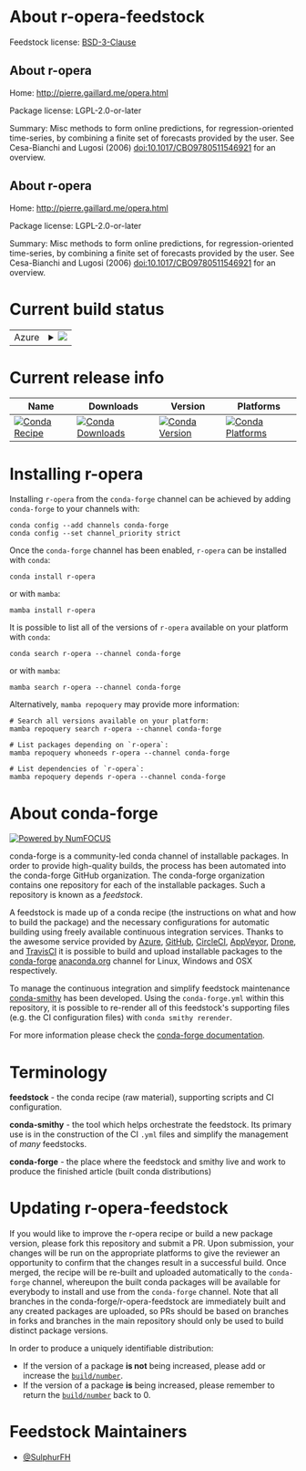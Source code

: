 About r-opera-feedstock
=======================

Feedstock license: [BSD-3-Clause](https://github.com/conda-forge/r-opera-feedstock/blob/main/LICENSE.txt)


About r-opera
-------------

Home: http://pierre.gaillard.me/opera.html

Package license: LGPL-2.0-or-later

Summary: Misc methods to form online predictions, for regression-oriented time-series, by combining a finite set of forecasts provided by the user. See Cesa-Bianchi and Lugosi (2006) <doi:10.1017/CBO9780511546921> for an overview.

About r-opera
-------------

Home: http://pierre.gaillard.me/opera.html

Package license: LGPL-2.0-or-later

Summary: Misc methods to form online predictions, for regression-oriented time-series, by combining a finite set of forecasts provided by the user. See Cesa-Bianchi and Lugosi (2006) <doi:10.1017/CBO9780511546921> for an overview.

Current build status
====================


<table>
    
  <tr>
    <td>Azure</td>
    <td>
      <details>
        <summary>
          <a href="https://dev.azure.com/conda-forge/feedstock-builds/_build/latest?definitionId=22766&branchName=main">
            <img src="https://dev.azure.com/conda-forge/feedstock-builds/_apis/build/status/r-opera-feedstock?branchName=main">
          </a>
        </summary>
        <table>
          <thead><tr><th>Variant</th><th>Status</th></tr></thead>
          <tbody><tr>
              <td>linux_64_r_base4.3</td>
              <td>
                <a href="https://dev.azure.com/conda-forge/feedstock-builds/_build/latest?definitionId=22766&branchName=main">
                  <img src="https://dev.azure.com/conda-forge/feedstock-builds/_apis/build/status/r-opera-feedstock?branchName=main&jobName=linux&configuration=linux%20linux_64_r_base4.3" alt="variant">
                </a>
              </td>
            </tr><tr>
              <td>linux_64_r_base4.4</td>
              <td>
                <a href="https://dev.azure.com/conda-forge/feedstock-builds/_build/latest?definitionId=22766&branchName=main">
                  <img src="https://dev.azure.com/conda-forge/feedstock-builds/_apis/build/status/r-opera-feedstock?branchName=main&jobName=linux&configuration=linux%20linux_64_r_base4.4" alt="variant">
                </a>
              </td>
            </tr><tr>
              <td>osx_64_r_base4.3</td>
              <td>
                <a href="https://dev.azure.com/conda-forge/feedstock-builds/_build/latest?definitionId=22766&branchName=main">
                  <img src="https://dev.azure.com/conda-forge/feedstock-builds/_apis/build/status/r-opera-feedstock?branchName=main&jobName=osx&configuration=osx%20osx_64_r_base4.3" alt="variant">
                </a>
              </td>
            </tr><tr>
              <td>osx_64_r_base4.4</td>
              <td>
                <a href="https://dev.azure.com/conda-forge/feedstock-builds/_build/latest?definitionId=22766&branchName=main">
                  <img src="https://dev.azure.com/conda-forge/feedstock-builds/_apis/build/status/r-opera-feedstock?branchName=main&jobName=osx&configuration=osx%20osx_64_r_base4.4" alt="variant">
                </a>
              </td>
            </tr><tr>
              <td>win_64_r_base4.3</td>
              <td>
                <a href="https://dev.azure.com/conda-forge/feedstock-builds/_build/latest?definitionId=22766&branchName=main">
                  <img src="https://dev.azure.com/conda-forge/feedstock-builds/_apis/build/status/r-opera-feedstock?branchName=main&jobName=win&configuration=win%20win_64_r_base4.3" alt="variant">
                </a>
              </td>
            </tr><tr>
              <td>win_64_r_base4.4</td>
              <td>
                <a href="https://dev.azure.com/conda-forge/feedstock-builds/_build/latest?definitionId=22766&branchName=main">
                  <img src="https://dev.azure.com/conda-forge/feedstock-builds/_apis/build/status/r-opera-feedstock?branchName=main&jobName=win&configuration=win%20win_64_r_base4.4" alt="variant">
                </a>
              </td>
            </tr>
          </tbody>
        </table>
      </details>
    </td>
  </tr>
</table>

Current release info
====================

| Name | Downloads | Version | Platforms |
| --- | --- | --- | --- |
| [![Conda Recipe](https://img.shields.io/badge/recipe-r--opera-green.svg)](https://anaconda.org/conda-forge/r-opera) | [![Conda Downloads](https://img.shields.io/conda/dn/conda-forge/r-opera.svg)](https://anaconda.org/conda-forge/r-opera) | [![Conda Version](https://img.shields.io/conda/vn/conda-forge/r-opera.svg)](https://anaconda.org/conda-forge/r-opera) | [![Conda Platforms](https://img.shields.io/conda/pn/conda-forge/r-opera.svg)](https://anaconda.org/conda-forge/r-opera) |

Installing r-opera
==================

Installing `r-opera` from the `conda-forge` channel can be achieved by adding `conda-forge` to your channels with:

```
conda config --add channels conda-forge
conda config --set channel_priority strict
```

Once the `conda-forge` channel has been enabled, `r-opera` can be installed with `conda`:

```
conda install r-opera
```

or with `mamba`:

```
mamba install r-opera
```

It is possible to list all of the versions of `r-opera` available on your platform with `conda`:

```
conda search r-opera --channel conda-forge
```

or with `mamba`:

```
mamba search r-opera --channel conda-forge
```

Alternatively, `mamba repoquery` may provide more information:

```
# Search all versions available on your platform:
mamba repoquery search r-opera --channel conda-forge

# List packages depending on `r-opera`:
mamba repoquery whoneeds r-opera --channel conda-forge

# List dependencies of `r-opera`:
mamba repoquery depends r-opera --channel conda-forge
```


About conda-forge
=================

[![Powered by
NumFOCUS](https://img.shields.io/badge/powered%20by-NumFOCUS-orange.svg?style=flat&colorA=E1523D&colorB=007D8A)](https://numfocus.org)

conda-forge is a community-led conda channel of installable packages.
In order to provide high-quality builds, the process has been automated into the
conda-forge GitHub organization. The conda-forge organization contains one repository
for each of the installable packages. Such a repository is known as a *feedstock*.

A feedstock is made up of a conda recipe (the instructions on what and how to build
the package) and the necessary configurations for automatic building using freely
available continuous integration services. Thanks to the awesome service provided by
[Azure](https://azure.microsoft.com/en-us/services/devops/), [GitHub](https://github.com/),
[CircleCI](https://circleci.com/), [AppVeyor](https://www.appveyor.com/),
[Drone](https://cloud.drone.io/welcome), and [TravisCI](https://travis-ci.com/)
it is possible to build and upload installable packages to the
[conda-forge](https://anaconda.org/conda-forge) [anaconda.org](https://anaconda.org/)
channel for Linux, Windows and OSX respectively.

To manage the continuous integration and simplify feedstock maintenance
[conda-smithy](https://github.com/conda-forge/conda-smithy) has been developed.
Using the ``conda-forge.yml`` within this repository, it is possible to re-render all of
this feedstock's supporting files (e.g. the CI configuration files) with ``conda smithy rerender``.

For more information please check the [conda-forge documentation](https://conda-forge.org/docs/).

Terminology
===========

**feedstock** - the conda recipe (raw material), supporting scripts and CI configuration.

**conda-smithy** - the tool which helps orchestrate the feedstock.
                   Its primary use is in the construction of the CI ``.yml`` files
                   and simplify the management of *many* feedstocks.

**conda-forge** - the place where the feedstock and smithy live and work to
                  produce the finished article (built conda distributions)


Updating r-opera-feedstock
==========================

If you would like to improve the r-opera recipe or build a new
package version, please fork this repository and submit a PR. Upon submission,
your changes will be run on the appropriate platforms to give the reviewer an
opportunity to confirm that the changes result in a successful build. Once
merged, the recipe will be re-built and uploaded automatically to the
`conda-forge` channel, whereupon the built conda packages will be available for
everybody to install and use from the `conda-forge` channel.
Note that all branches in the conda-forge/r-opera-feedstock are
immediately built and any created packages are uploaded, so PRs should be based
on branches in forks and branches in the main repository should only be used to
build distinct package versions.

In order to produce a uniquely identifiable distribution:
 * If the version of a package **is not** being increased, please add or increase
   the [``build/number``](https://docs.conda.io/projects/conda-build/en/latest/resources/define-metadata.html#build-number-and-string).
 * If the version of a package **is** being increased, please remember to return
   the [``build/number``](https://docs.conda.io/projects/conda-build/en/latest/resources/define-metadata.html#build-number-and-string)
   back to 0.

Feedstock Maintainers
=====================

* [@SulphurFH](https://github.com/SulphurFH/)

